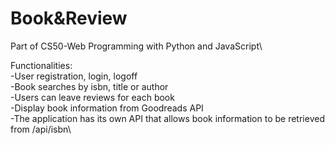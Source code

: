 # Book&Review

Part of CS50-Web Programming with Python and JavaScript\

Functionalities:\
-User registration, login, logoff\
-Book searches by isbn, title or author\
-Users can leave reviews for each book\
-Display book information from Goodreads API\
-The application has its own API that allows book information to be retrieved from /api/isbn\
